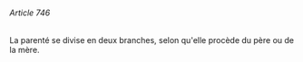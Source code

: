 ###### Article 746

La parenté se divise en deux branches, selon qu'elle procède du père ou de la mère.

